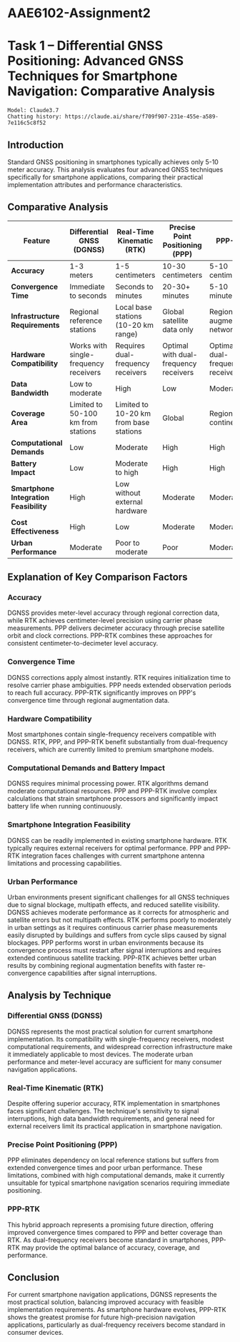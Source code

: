 # AAE6102-Assignment2

# Task 1 – Differential GNSS Positioning: Advanced GNSS Techniques for Smartphone Navigation: Comparative Analysis

```
Model: Claude3.7
Chatting history: https://claude.ai/share/f709f907-231e-455e-a589-7e116c5c8f52
```

## Introduction

Standard GNSS positioning in smartphones typically achieves only 5-10 meter accuracy. This analysis evaluates four advanced GNSS techniques specifically for smartphone applications, comparing their practical implementation attributes and performance characteristics.

## Comparative Analysis

| Feature | Differential GNSS (DGNSS) | Real-Time Kinematic (RTK) | Precise Point Positioning (PPP) | PPP-RTK |
|---------|---------------------------|---------------------------|--------------------------------|---------|
| **Accuracy** | 1-3 meters | 1-5 centimeters | 10-30 centimeters | 5-10 centimeters |
| **Convergence Time** | Immediate to seconds | Seconds to minutes | 20-30+ minutes | 5-10 minutes |
| **Infrastructure Requirements** | Regional reference stations | Local base stations (10-20 km range) | Global satellite data only | Regional augmentation networks |
| **Hardware Compatibility** | Works with single-frequency receivers | Requires dual-frequency receivers | Optimal with dual-frequency receivers | Optimal with dual-frequency receivers |
| **Data Bandwidth** | Low to moderate | High | Low | Moderate |
| **Coverage Area** | Limited to 50-100 km from stations | Limited to 10-20 km from base stations | Global | Regional to continental |
| **Computational Demands** | Low | Moderate | High | High |
| **Battery Impact** | Low | Moderate to high | High | High |
| **Smartphone Integration Feasibility** | High | Low without external hardware | Moderate | Moderate |
| **Cost Effectiveness** | High | Low | Moderate | Moderate |
| **Urban Performance** | Moderate | Poor to moderate | Poor | Moderate |

## Explanation of Key Comparison Factors

### Accuracy
DGNSS provides meter-level accuracy through regional correction data, while RTK achieves centimeter-level precision using carrier phase measurements. PPP delivers decimeter accuracy through precise satellite orbit and clock corrections. PPP-RTK combines these approaches for consistent centimeter-to-decimeter level accuracy.

### Convergence Time
DGNSS corrections apply almost instantly. RTK requires initialization time to resolve carrier phase ambiguities. PPP needs extended observation periods to reach full accuracy. PPP-RTK significantly improves on PPP's convergence time through regional augmentation data.

### Hardware Compatibility
Most smartphones contain single-frequency receivers compatible with DGNSS. RTK, PPP, and PPP-RTK benefit substantially from dual-frequency receivers, which are currently limited to premium smartphone models.

### Computational Demands and Battery Impact
DGNSS requires minimal processing power. RTK algorithms demand moderate computational resources. PPP and PPP-RTK involve complex calculations that strain smartphone processors and significantly impact battery life when running continuously.

### Smartphone Integration Feasibility
DGNSS can be readily implemented in existing smartphone hardware. RTK typically requires external receivers for optimal performance. PPP and PPP-RTK integration faces challenges with current smartphone antenna limitations and processing capabilities.

### Urban Performance
Urban environments present significant challenges for all GNSS techniques due to signal blockage, multipath effects, and reduced satellite visibility. DGNSS achieves moderate performance as it corrects for atmospheric and satellite errors but not multipath effects. RTK performs poorly to moderately in urban settings as it requires continuous carrier phase measurements easily disrupted by buildings and suffers from cycle slips caused by signal blockages. PPP performs worst in urban environments because its convergence process must restart after signal interruptions and requires extended continuous satellite tracking. PPP-RTK achieves better urban results by combining regional augmentation benefits with faster re-convergence capabilities after signal interruptions.

## Analysis by Technique

### Differential GNSS (DGNSS)
DGNSS represents the most practical solution for current smartphone implementation. Its compatibility with single-frequency receivers, modest computational requirements, and widespread correction infrastructure make it immediately applicable to most devices. The moderate urban performance and meter-level accuracy are sufficient for many consumer navigation applications.

### Real-Time Kinematic (RTK)
Despite offering superior accuracy, RTK implementation in smartphones faces significant challenges. The technique's sensitivity to signal interruptions, high data bandwidth requirements, and general need for external receivers limit its practical application in smartphone navigation.

### Precise Point Positioning (PPP)
PPP eliminates dependency on local reference stations but suffers from extended convergence times and poor urban performance. These limitations, combined with high computational demands, make it currently unsuitable for typical smartphone navigation scenarios requiring immediate positioning.

### PPP-RTK
This hybrid approach represents a promising future direction, offering improved convergence times compared to PPP and better coverage than RTK. As dual-frequency receivers become standard in smartphones, PPP-RTK may provide the optimal balance of accuracy, coverage, and performance.

## Conclusion

For current smartphone navigation applications, DGNSS represents the most practical solution, balancing improved accuracy with feasible implementation requirements. As smartphone hardware evolves, PPP-RTK shows the greatest promise for future high-precision navigation applications, particularly as dual-frequency receivers become standard in consumer devices.
